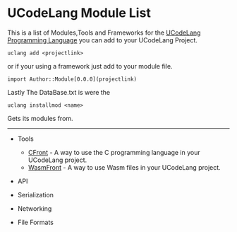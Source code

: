 # UCodeLang Module List

This is a list of Modules,Tools and Frameworks for the [UCodeLang Programming Language](https://github.com/LostbBlizzard/UCodeLang) you can add to your UCodeLang Project.

```
uclang add <projectlink>
```
or if your using a framework just add to your module file.
```
import Author::Module[0.0.0](projectlink)
```

Lastly The DataBase.txt is were the 
```
uclang installmod <name>
```
Gets its modules from.

--- 
- Tools
  - [CFront]() - A way to use the C programming language in your UCodeLang project.
  - [WasmFront]() - A way to use Wasm files in your UCodeLang project.

- API

- Serialization

- Networking

- File Formats